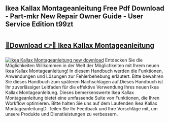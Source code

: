 ## Ikea Kallax Montageanleitung Free Pdf Download - Part-mkr New Repair Owner Guide - User Service Edition t99zt

# <h2><a href="http://df8470.blite.top/?on=Ikea+Kallax+Montageanleitung">🔗Download 👉🔴 Ikea Kallax Montageanleitung</a></h2>

[![Ikea Kallax Montageanleitung new download](https://i.imgur.com/lujVjoI.png)](http://df8470.blite.top/?on=Ikea+Kallax+Montageanleitung)
Entdecken Sie die Möglichkeiten Willkommen in der Welt der Möglichkeiten mit Ihrem neuen Ikea Kallax Montageanleitung! In diesem Handbuch werden die Funktionen, Anwendungen und Lösungen zur Fehlerbehebung erläutert. Bitte bewahren Sie dieses Handbuch zum späteren Nachschlagen auf.Dieses Handbuch ist Ihr zuverlässiger Leitfaden für die effektive Verwendung Ihres neuen Ikea Kallax Montageanleitung. Dieses bemerkenswerte Ikea Kallax Montageanleitung bietet eine umfassende Suite von Funktionen, die Ihren Workflow optimieren. Bitte halten Sie uns auf dem Laufenden Ikea Kallax MontageanleitungD. Teilen Sie Ihr Feedback und Ihre Vorschläge mit, um unsere Produkte und Dienstleistungen zu verbessern.
